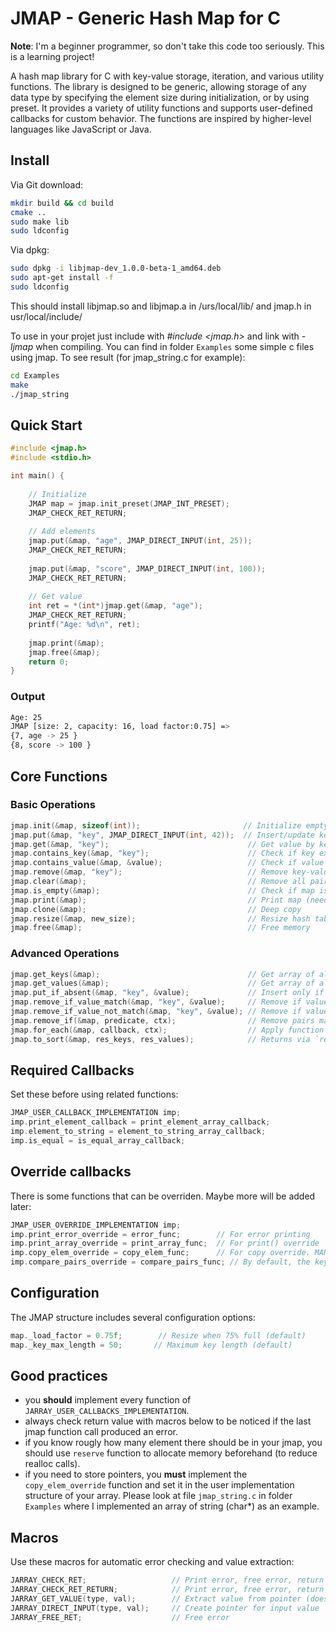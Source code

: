 # JMAP - Generic Hash Map for C

**Note**: I'm a beginner programmer, so don't take this code too seriously. This is a learning project!

A hash map library for C with key-value storage, iteration, and various utility functions. The library is designed to be generic, allowing storage of any data type by specifying the element size during initialization, or by using preset.
It provides a variety of utility functions and supports user-defined callbacks for custom behavior. 
The functions are inspired by higher-level languages like JavaScript or Java.

## Install

Via Git download:
```bash
mkdir build && cd build
cmake ..
sudo make lib
sudo ldconfig
```

Via dpkg:

```bash
sudo dpkg -i libjmap-dev_1.0.0-beta-1_amd64.deb
sudo apt-get install -f
sudo ldconfig
```
This should install libjmap.so and libjmap.a in /urs/local/lib/ and jmap.h in usr/local/include/

To use in your projet just include with *#include <jmap.h>* and link with *-ljmap* when compiling.
You can find in folder `Examples` some simple c files using jmap. To see result (for jmap_string.c for example): 
```bash
cd Examples
make
./jmap_string
```

## Quick Start

```c
#include <jmap.h>
#include <stdio.h>

int main() {
    
    // Initialize
    JMAP map = jmap.init_preset(JMAP_INT_PRESET);
    JMAP_CHECK_RET_RETURN;
    
    // Add elements
    jmap.put(&map, "age", JMAP_DIRECT_INPUT(int, 25));
    JMAP_CHECK_RET_RETURN;
    
    jmap.put(&map, "score", JMAP_DIRECT_INPUT(int, 100));
    JMAP_CHECK_RET_RETURN;
    
    // Get value
    int ret = *(int*)jmap.get(&map, "age");
    JMAP_CHECK_RET_RETURN;
    printf("Age: %d\n", ret);
    
    jmap.print(&map);
    jmap.free(&map);
    return 0;
}
```
### Output

```bash
Age: 25
JMAP [size: 2, capacity: 16, load factor:0.75] =>
{7, age -> 25 }
{8, score -> 100 }
```

## Core Functions

### Basic Operations
```c
jmap.init(&map, sizeof(int));                       // Initialize empty map
jmap.put(&map, "key", JMAP_DIRECT_INPUT(int, 42));  // Insert/update key-value pair
jmap.get(&map, "key");                               // Get value by key
jmap.contains_key(&map, "key");                      // Check if key exists
jmap.contains_value(&map, &value);                   // Check if value exists
jmap.remove(&map, "key");                            // Remove key-value pair
jmap.clear(&map);                                    // Remove all pairs
jmap.is_empty(&map);                                 // Check if map is empty
jmap.print(&map);                                    // Print map (needs print_element_callback)
jmap.clone(&map);                                    // Deep copy
jmap.resize(&map, new_size);                         // Resize hash table (must be power of 2)
jmap.free(&map);                                     // Free memory
```

### Advanced Operations
```c
jmap.get_keys(&map);                                 // Get array of all keys
jmap.get_values(&map);                               // Get array of all values
jmap.put_if_absent(&map, "key", &value);             // Insert only if key doesn't exist
jmap.remove_if_value_match(&map, "key", &value);     // Remove if value matches
jmap.remove_if_value_not_match(&map, "key", &value); // Remove if value doesn't match
jmap.remove_if(&map, predicate, ctx);                // Remove pairs matching predicate
jmap.for_each(&map, callback, ctx);                  // Apply function to each pair
jmap.to_sort(&map, res_keys, res_values);            // Returns via `res_keys` and `res_values` the keys and values sorted using the compare_pairs function
```

## Required Callbacks

Set these before using related functions:
```c
JMAP_USER_CALLBACK_IMPLEMENTATION imp;
imp.print_element_callback = print_element_array_callback;
imp.element_to_string = element_to_string_array_callback;
imp.is_equal = is_equal_array_callback;
```

## Override callbacks

There is some functions that can be overriden. Maybe more will be added later:
```c
JMAP_USER_OVERRIDE_IMPLEMENTATION imp;
imp.print_error_override = error_func;        // For error printing
imp.print_array_override = print_array_func;  // For print() override
imp.copy_elem_override = copy_elem_func;      // For copy override. MANDATORY when storing pointers (Example : strdup for char*)
imp.compare_pairs_override = compare_pairs_func; // By default, the keys of pairs are compared
```

## Configuration

The JMAP structure includes several configuration options:
```c
map._load_factor = 0.75f;        // Resize when 75% full (default)
map._key_max_length = 50;       // Maximum key length (default)
```

## Good practices
- you **should** implement every function of `JARRAY_USER_CALLBACKS_IMPLEMENTATION`.
- always check return value with macros below to be noticed if the last jmap function call produced an error.
- if you know rougly how many element there should be in your jmap, you should use `reserve` function to allocate memory beforehand (to reduce realloc calls).
- if you need to store pointers, you **must** implement the `copy_elem_override` function and set it in the user implementation structure of your array. Please look at file `jmap_string.c` in folder `Examples` where I implemented an array of string (char*) as an example. 

## Macros

Use these macros for automatic error checking and value extraction:
```c
JARRAY_CHECK_RET;                   // Print error, free error, return true if error
JARRAY_CHECK_RET_RETURN;            // Print error, free error, return EXIT_FAILURE if error
JARRAY_GET_VALUE(type, val);        // Extract value from pointer (doesn't free)
JARRAY_DIRECT_INPUT(type, val);     // Create pointer for input value
JARRAY_FREE_RET;                    // Free error
```